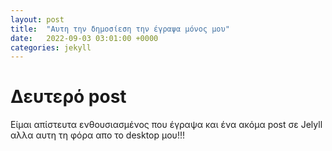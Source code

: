 ```yaml
---
layout: post
title:  "Αυτη την δημοσίεση την έγραψα μόνος μου"
date:   2022-09-03 03:01:00 +0000
categories: jekyll
---
```


# Δευτερό post
Είμαι απίστευτα ενθουσιασμένος που έγραψα και ένα ακόμα post σε Jelyll αλλα αυτη τη φόρα απο το desktop μου!!! 
